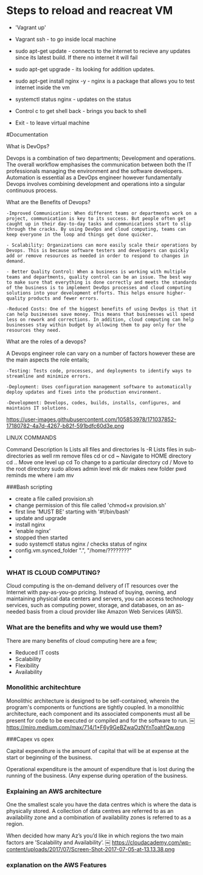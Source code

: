 # Steps to reload and reacreat VM 

- 'Vagrant up'

- Vagrant ssh - to go inside local machine

- sudo apt-get update - connects to the internet to recieve any updates since its latest build. If there no internet it will fail

- sudo apt-get upgrade - its looking for addition updates.

- sudo apt-get install nginx -y - nginx is a package that allows you to test internet inside the vm

- systemctl status nginx - updates on the status

- Control c to get shell back - brings you back to shell

- Exit - to leave virtual machine




#Documentation

What is DevOps?

Devops is a combination of two departments; Development and operations. The overall workflow emphasises the communication between both the IT professionals managing the environment and the software developers. Automation is essential as a DevOps engineer however fundamentally Devops involves combining development and operations into a singular continuous process.





What are the Benefits of Devops?

	-Improved Communication: When different teams or departments work on a project, communication is key to its success. But people often get caught up in their day-to-day tasks and communications start to slip through the cracks. By using DevOps and cloud computing, teams can keep everyone in the loop and things get done quicker.

	- Scalability: Organizations can more easily scale their operations by Devops. This is because software testers and developers can quickly add or remove resources as needed in order to respond to changes in demand.

	- Better Quality Control: When a business is working with multiple teams and departments, quality control can be an issue. The best way to make sure that everything is done correctly and meets the standards of the business is to implement DevOps processes and cloud computing solutions into your development efforts. This helps ensure higher-quality products and fewer errors.

	-Reduced Costs: One of the biggest benefits of using DevOps is that it can help businesses save money. This means that businesses will spend less on rework and corrections. In addition, cloud computing can help businesses stay within budget by allowing them to pay only for the resources they need.



What are the roles of a devops?

A Devops engineer role can vary on a number of factors however these are the main aspects the role entails;

 	-Testing: Tests code, processes, and deployments to identify ways to streamline and minimize errors.

	-Deployment: Uses configuration management software to automatically deploy updates and fixes into the production environment.

	-Development: Develops, codes, builds, installs, configures, and maintains IT solutions.


https://user-images.githubusercontent.com/105853978/171037852-17180782-4a7d-4267-b82f-591bdfc60d3e.png












LINUX COMMANDS

Command	Description	
ls	Lists all files and directories 
ls -R	Lists files in sub-directories as well
rm remove files
cd or cd ~	Navigate to HOME directory
cd ..	Move one level up
cd	To change to a particular directory
cd /	Move to the root directory
sudo allows admin level
mk dir makes new folder
pwd reminds me where i am 
mv 

###Bash scripting
- create a file called provision.sh
- change permission of this file called 'chmod+x provision.sh'
- first line 'MUST BE' starting with '#!/bin/bash'
- update and upgrade 
- install nginx
- 'enable nginx'
- stopped then started 
- sudo systemctl status nginx / checks status of nginx
- config.vm.synced_folder ".", "/home/????????"
- 
### WHAT IS CLOUD COMPUTING?
Cloud computing is the on-demand delivery of IT resources over the Internet with pay-as-you-go pricing. Instead of buying, owning, and maintaining physical data centers and servers, you can access technology services, such as computing power, storage, and databases, on an as-needed basis from a cloud provider like Amazon Web Services (AWS).

### What are the benefits and why we would use them?
There are many benefits of cloud computing here are a few;
- Reduced IT costs
- Scalability
- Flexibility
- Availability 



### Monolithic architechture 
Monolithic architecture is designed to be self-contained, wherein the program's components or functions are tightly coupled. In a monolithic architecture, each component and its associated components must all be present for code to be executed or compiled and for the software to run. 
￼
https://miro.medium.com/max/714/1*F6y9GeBZwaOzNYnToahfQw.png

###Capex vs opex 

Capital expenditure is the amount of capital that will be at expense at the start or beginning of the business.

Operational expenditure is the amount of expenditure that is lost during the running of the business. (Any expense during operation of the business.


### Explaining an AWS architecture
One the smallest scale you have the data centres which is where the data is physically stored.
A collection of data centres are referred to as an availability zone and a combination of availability zones is referred to as a region. 

When decided how many Az’s you’d like in which regions the two main factors are ’Scalability and Availability’.
￼
https://cloudacademy.com/wp-content/uploads/2017/07/Screen-Shot-2017-07-05-at-13.13.38.png


### explanation on the AWS Features

